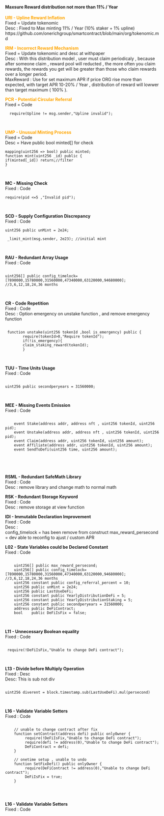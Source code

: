 <h4>Maxsure Reward distribution not more than 11% / Year </h4>
 


<p>
<b style="color:orange">URI - Upline Reward Inflation</b></br>
Fixed = Update tokenomic</br>
Desc : Fixed to Max minting 11% / Year (10% staker + 1% upline)</br>
https://github.com/onerichgroup/smartcontract/blob/main/org/tokenomic.md
 </br>
</p>

<p>
<b style="color:orange">IRM - Incorrect Reward Mechanism</b></br>
Fixed = Update tokenomic and desc at withpaper</br>
Desc : With this distribution model , user must claim periodicaly , because after someone claim , reward pool will reducted , the more often you claim rewards, the rewards you get will be greater than those who claim rewards over a longer period.</br>
MaxReward : Use for set maximum APR if price ORG rise more than expected, with target APR 10-20% / Year , distribution of reward will lowwer than target maximum ( 100% ).
 </br>
</p>

<b style="color:orange">PCR - Potential Circular Referral</b></br>
Fixed = Code</br>

```
  require(Upline != msg.sender,"Upline invalid");

```
 </br>
</p>

<p>
<b style="color:orange">UMP - Unusual Minting Process</b><br>
Fixed = Code</br>
Desc = Have public bool minted[] for check</br>

```
mapping(uint256 => bool) public minted;
function mint(uint256 _id) public {
if(minted[_id]) return;//filter
}

```
 </br>
</p>

<p>
<b>MC - Missing Check</b></br>
Fixed : Code</br>

```
require(pid <=5 ,"Invalid pid");

```
 </br>
</p>

<p>

<b>SCD - Supply Configuration Discrepancy</b></br>
Fixed : Code</br>

```
uint256 public unMint = 2e24;

 _limit_mint(msg.sender, 2e23); //initial mint

```
 </br>
</p>



<p>

<b>RAU - Redundant Array Usage</b></br>
Fixed : Code</br>

```

uint256[] public config_timelock=[7890000,15780000,31560000,47340000,63120000,94680000]; //3,6,12,18,24,36 months

```
 </br>
</p>



<p>

<b>CR - Code Repetition</b></br>
Fixed : Code</br>
Desc : Option emergency on unstake function , and remove emergency function<br>

```

 function unstake(uint256 tokenId ,bool is_emergency) public {
        require(tokenId>0,"Require tokenId");
        if(!is_emergency){
        claim_staking_reward(tokenId);
        }

```
 </br>
</p>

<p>

<b> TUU - Time Units Usage</b></br>
Fixed : Code</br>
 
```

uint256 public secondperyears = 31560000;

```
 </br>
</p>

<p>

<b>MEE - Missing Events Emission</b></br>
Fixed : Code</br>
 
```

    event Stake(address addr, address nft , uint256 tokenId, uint256 pid);
    event Unstake(address addr, address nft , uint256 tokenId, uint256 pid);
    event Claim(address addr, uint256 tokenId, uint256 amount);
    event Affiliate(address addr, uint256 tokenId, uint256 amount);
    event SendToDefi(uint256 time, uint256 amount);
    
    

```
 </br>
</p>

<p>
<b>RSML - Redundant SafeMath Library</b></br>
Fixed : Code</br>
Desc : remove library and change math to normal math
 
 </br>
</p>


<p>
<b>RSK - Redundant Storage Keyword</b></br>
Fixed : Code</br>
Desc : remove storage at view function
 
 </br>
</p>


<p>
<b>IDI - Immutable Declaration Improvement</b></br>
Fixed : Code</br>
Desc : <br>
 config_timelock = has been remove from construct
 max_reward_persecond = dev able to reconfig to ajust / custom APR 

 </br>
</p>


<p>

<b>L02 - State Variables could be Declared Constant
</b></br>
Fixed : Code</br>
 
```

    uint256[] public max_reward_persecond;
    uint256[] public config_timelock=[7890000,15780000,31560000,47340000,63120000,94680000]; //3,6,12,18,24,36 months
    uint256 constant public config_referral_percent = 10;
    uint256 public unMint = 2e24;
    uint256 public LastUseDeFi;
    uint256 constant public YearlyDistributionDeFi = 5;
    uint256 constant public YearlyDistributionStaking = 5;
    uint256 constant public secondperyears = 31560000;
    address public DeFiContract;
    bool    public DeFiIsFix = false;

```
 </br>
</p>


<p>

<b>L11 - Unnecessary Boolean equality
</b></br>
Fixed : Code</br>
 
```

 require(!DeFiIsFix,"Unable to change DeFi contract");

```
 </br>
</p>



<p>

<b>L13 - Divide before Multiply Operation
</b></br>
Fixed : Desc</br>
Desc: This is sub not div
```

uint256 diverent = block.timestamp.sub(LastUseDeFi).mul(persecond)

```
</br>
</p>


<p>

<b>L16 - Validate Variable Setters
</b></br>
Fixed : Code</br>
 
```

    // unable to change contract after fix
    function setContract(address defi) public onlyOwner {
         require(!DeFiIsFix,"Unable to change DeFi contract");
         require(defi != address(0),"Unable to change DeFi contract");
         DeFiContract = defi;
    }

    // onetime setup , unable to undo
    function SetFixDefi() public onlyOwner { 
         require(DeFiContract != address(0),"Unable to change DeFi contract");
         DeFiIsFix = true;
    }
 
```
</br>
</p>


<b>L16 - Validate Variable Setters
</b></br>
Fixed : Code</br>
 
```

 
 
```
</br>
</p>

